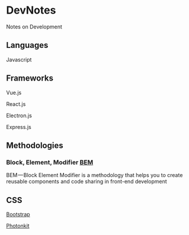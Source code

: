 # DevNotes
Notes on Development

## Languages
Javascript

## Frameworks
Vue.js

React.js

Electron.js

Express.js

## Methodologies

### Block, Element, Modifier [BEM](http://getbem.com)

BEM — Block Element Modifier is a methodology that helps you to create reusable components and code sharing in front-end development

## CSS

[Bootstrap](http://getbootstrap.com)

[Photonkit](http://photonkit.com)

